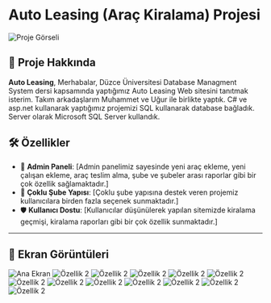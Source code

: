# Auto Leasing (Araç Kiralama) Projesi

![Proje Görseli](img/CustomerMainPage.png)

## 🚀 Proje Hakkında

**Auto Leasing**, Merhabalar, Düzce Üniversitesi Database Managment System dersi kapsamında yaptığımız Auto Leasing Web sitesini tanıtmak isterim. Takım arkadaşlarım Muhammet ve Uğur ile birlikte yaptık.
C# ve asp.net kullanarak yaptığımız projemizi SQL kullanarak database bağladık. Server olarak Microsoft SQL Server  kullandık.

## 🛠️ Özellikler

- 🚀 **Admin Paneli**: [Admin panelimiz sayesinde yeni araç ekleme, yeni çalışan ekleme, araç teslim alma, şube ve şubeler arası raporlar gibi bir çok özellik sağlamaktadır.]
- 🌟 **Çoklu Şube Yapısı**: [Çoklu şube yapısına destek veren projemiz kullanıcılara birden fazla seçenek sunmaktadır.]
- 🛡️ **Kullanıcı Dostu**: [Kullanıcılar düşünülerek yapılan sitemizde kiralama geçmişi, kiralama raporları gibi bir çok özellik sunmaktadır.]

---

## 📸 Ekran Görüntüleri

![Ana Ekran](img/CustomerLogin.png)
![Özellik 2](img/CustomerCarPage.png)
![Özellik 2](img/PaymentPage.png)
![Özellik 2](img/NewCustomerPage.png)
![Özellik 2](img/EmployeeLoginPage.png)
![Özellik 2](img/EmployeeMainPage.png)
![Özellik 2](img/CarListPage.png)
![Özellik 2](img/CarReportPage.png)
![Özellik 2](img/CarServicePage.png)
![Özellik 2](img/CarDeliveryPage.png)
![Özellik 2](img/NewCarPage.png)
![Özellik 2](img/NewBranchPage.png)
![Özellik 2](img/RevenuePage.png)












